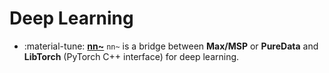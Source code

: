 # Deep Learning

<div class="grid cards" markdown>

- :material-tune: [__nn~__](../../objects/nn~.md) `nn~` is a bridge between **Max/MSP** or **PureData** and **LibTorch** (PyTorch C++ interface) for deep learning.

</div>
